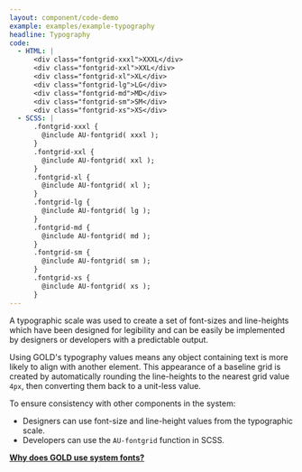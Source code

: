 ```yaml
---
layout: component/code-demo
example: examples/example-typography
headline: Typography
code:
  - HTML: |
      <div class="fontgrid-xxxl">XXXL</div>
      <div class="fontgrid-xxl">XXL</div>
      <div class="fontgrid-xl">XL</div>
      <div class="fontgrid-lg">LG</div>
      <div class="fontgrid-md">MD</div>
      <div class="fontgrid-sm">SM</div>
      <div class="fontgrid-xs">XS</div>
  - SCSS: |
      .fontgrid-xxxl {
        @include AU-fontgrid( xxxl );
      }
      .fontgrid-xxl {
        @include AU-fontgrid( xxl );
      }
      .fontgrid-xl {
        @include AU-fontgrid( xl );
      }
      .fontgrid-lg {
        @include AU-fontgrid( lg );
      }
      .fontgrid-md {
        @include AU-fontgrid( md );
      }
      .fontgrid-sm {
        @include AU-fontgrid( sm );
      }
      .fontgrid-xs {
        @include AU-fontgrid( xs );
      }
---
```


A typographic scale was used to create a set of font-sizes and line-heights which have been designed for legibility and can be easily be implemented by designers or developers with a predictable output.

Using GOLD's typography values means any object containing text is more likely to align with another element. This appearance of a baseline grid is created by automatically rounding the line-heights to the nearest grid value `4px`, then converting them back to a unit-less value.

To ensure consistency with other components in the system:
- Designers can use font-size and line-height values from the typographic scale.
- Developers can use the `AU-fontgrid` function in SCSS.

**[Why does GOLD use system fonts?](/components/core/rationale/)**
